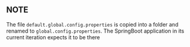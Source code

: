 ## NOTE

The file ``default.global.config.properties`` is copied into a folder and renamed to ``global.config.properties``. 
The SpringBoot application in its current iteration expects it to be there
